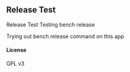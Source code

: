 ## Release Test

Release Test
Testing bench release

Trying out bench release command on this app

#### License

GPL v3